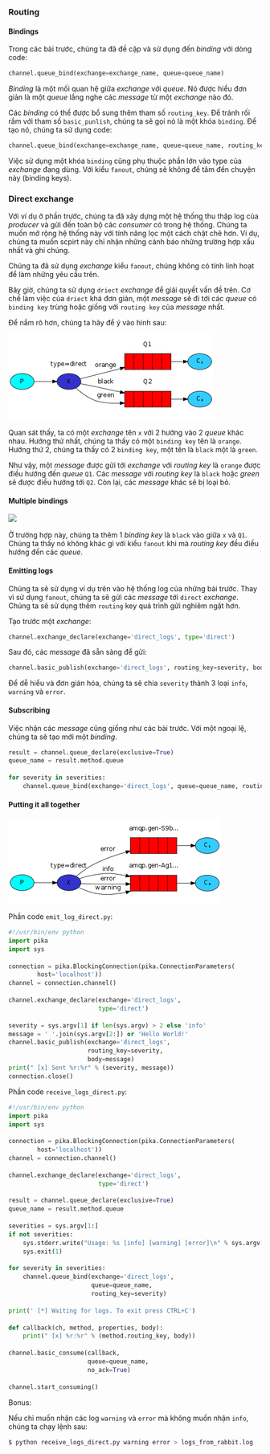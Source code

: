 ### Routing

#### Bindings

Trong các bài trước, chúng ta đã đề cập và sử dụng đến *binding* với dòng code:

```python
channel.queue_bind(exchange=exchange_name, queue=queue_name)
```

*Binding* là một mối quan hệ giữa *exchange* với *queue*. Nó được hiểu đơn giản là một *queue* lắng nghe các *message* từ một *exchange* nào đó.

Các *binding* có thể được bổ sung thêm tham số `routing_key`. Để tránh rối rắm với tham số `basic_punlish`, chúng ta sẽ gọi nó là một khóa `binding`. Để tạo nó, chúng ta sử dụng code:

```python
channel.queue_bind(exchange=exchange_name, queue=queue_name, routing_key='black')
```

Việc sử dụng một khóa `binding` cũng phụ thuộc phần lớn vào type của *exchange* đang dùng. Với kiểu `fanout`, chúng sẽ không để tâm đến chuyện này (binding keys).

### Direct exchange

Với ví dụ ở phần trước, chúng ta đã xây dựng một hệ thống thu thập log của *producer* và gửi đến toàn bộ các *consumer* có trong hệ thống. Chúng ta muốn mở rộng hệ thống này với tính năng lọc một cách chặt chẽ hơn. Ví dụ, chúng ta muốn scpirt này chỉ nhận những cảnh báo những trường hợp xấu nhất và ghi chúng.

Chúng ta đã sử dụng *exchange* kiểu `fanout`, chúng không có tính linh hoạt để làm những yêu cầu trên.

Bây giờ, chúng ta sử dụng `driect` *exchange* để giải quyết vấn đề trên. Cơ chế làm việc của `driect` khá đơn giản, một *message* sẽ đi tới các *queue* có `binding key` trùng hoặc giống với `routing key` của *message* nhất.

Để nắm rõ hơn, chúng ta hãy để ý vào hình sau:

<img src="https://github.com/hoangdh/meditech-ghichep-rabbitmq/blob/master/images/4-direct-exchange.png?raw=true" />

Quan sát thấy, ta có một *exchange* tên `x` với 2 hướng vào 2 *queue* khác nhau. Hướng thứ nhất, chúng ta thấy có một `binding key` tên là `orange`. Hướng thứ 2, chúng ta thấy có 2 `binding key`, một tên là `black` một là `green`.

Như vậy, một *message* được gửi tới *exchange* với *routing key* là `orange` được điều hướng đến *queue* `Q1`. Các *message* với *routing key* là `black` hoặc *green* sẽ được điều hướng tới `Q2`. Còn lại, các *message* khác sẽ bị loại bỏ.

#### Multiple bindings

<img src="https://github.com/hoangdh/meditech-ghichep-rabbitmq/blob/master/images/4-redirect-exchange-multiple.png?raw=true" />

Ở trường hợp này, chúng ta thêm 1 *binding key* là  `black` vào giữa `x` và `Q1`. Chúng ta thấy nó không khác gì với kiểu `fanout` khi mà *routing key* đều điều hướng đến các *queue*.

#### Emitting logs

Chúng ta sẽ sử dụng ví dụ trên vào hệ thống log của những bài trước. Thay vì sử dụng `fanout`, chúng ta sẽ gửi các *message* tới `direct` *exchange*. Chúng ta sẽ sử dụng thêm `routing` key quá trình gửi nghiêm ngặt hơn.

Tạo trước một *exchange*:

```python
channel.exchange_declare(exchange='direct_logs', type='direct')
```

Sau đó, các *message* đã sẵn sàng để gửi:

```python
channel.basic_publish(exchange='direct_logs', routing_key=severity, body=message)
```

Để dễ hiểu và đơn giản hóa, chúng ta sẽ chia `severity` thành 3 loại `info`, `warning` và `error`.

#### Subscribing

Việc nhận các *message* cũng giống như các bài trước. Với một ngoại lệ, chúng ta sẽ tạo mới một *binding*.

```python
result = channel.queue_declare(exclusive=True)
queue_name = result.method.queue

for severity in severities:
    channel.queue_bind(exchange='direct_logs', queue=queue_name, routing_key=severity)
```

#### Putting it all together

<img src="https://github.com/hoangdh/meditech-ghichep-rabbitmq/blob/master/images/4-python-four.png?raw=true" />

Phần code `emit_log_direct.py`:

```python
#!/usr/bin/env python
import pika
import sys

connection = pika.BlockingConnection(pika.ConnectionParameters(
        host='localhost'))
channel = connection.channel()

channel.exchange_declare(exchange='direct_logs',
                         type='direct')

severity = sys.argv[1] if len(sys.argv) > 2 else 'info'
message = ' '.join(sys.argv[2:]) or 'Hello World!'
channel.basic_publish(exchange='direct_logs',
                      routing_key=severity,
                      body=message)
print(" [x] Sent %r:%r" % (severity, message))
connection.close()
```

Phần code `receive_logs_direct.py`:

```python
#!/usr/bin/env python
import pika
import sys

connection = pika.BlockingConnection(pika.ConnectionParameters(
        host='localhost'))
channel = connection.channel()

channel.exchange_declare(exchange='direct_logs',
                         type='direct')

result = channel.queue_declare(exclusive=True)
queue_name = result.method.queue

severities = sys.argv[1:]
if not severities:
    sys.stderr.write("Usage: %s [info] [warning] [error]\n" % sys.argv[0])
    sys.exit(1)

for severity in severities:
    channel.queue_bind(exchange='direct_logs',
                       queue=queue_name,
                       routing_key=severity)

print(' [*] Waiting for logs. To exit press CTRL+C')

def callback(ch, method, properties, body):
    print(" [x] %r:%r" % (method.routing_key, body))

channel.basic_consume(callback,
                      queue=queue_name,
                      no_ack=True)

channel.start_consuming()
```

Bonus:

Nếu chỉ muốn nhận các log `warning` và `error` mà không muốn nhận `info`, chúng ta chạy lệnh sau:

```bash
$ python receive_logs_direct.py warning error > logs_from_rabbit.log
```

